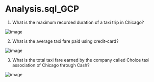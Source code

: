 # Analysis.sql_GCP
1. What is the maximum recorded duration of a taxi trip in Chicago?

![image](https://user-images.githubusercontent.com/100796768/156874561-ceaf06ea-2450-4181-9952-4a941c0d726a.png)

2. What is the average taxi fare paid using credit-card?

![image](https://user-images.githubusercontent.com/100796768/156874641-ad1ec8aa-dcb1-4489-abb4-192b113cf0ce.png)

3. What is the total taxi fare earned by the company called Choice taxi association of Chicago through Cash?

![image](https://user-images.githubusercontent.com/100796768/156874742-c8b7a227-bb4f-4593-9a4c-6e8c73ff4aeb.png)


